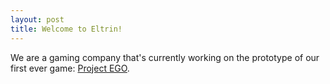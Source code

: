 ```yaml
---
layout: post
title: Welcome to Eltrin!
---
```


We are a gaming company that's currently working on the prototype of our first ever game: [Project EGO](http://eltrin.com/Project%20EGO/).
